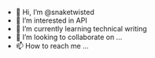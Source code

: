 - 👋 Hi, I’m @snaketwisted
- 👀 I’m interested in API
- 🌱 I’m currently learning technical writing
- 💞️ I’m looking to collaborate on ...
- 📫 How to reach me ...

<!---
snaketwisted/snaketwisted is a ✨ special ✨ repository because its `README.md` (this file) appears on your GitHub profile.
You can click the Preview link to take a look at your changes.
--->
